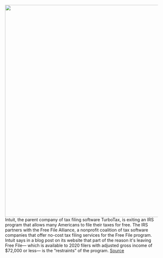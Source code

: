<img src='https://cdn.vox-cdn.com/thumbor/7f5CmkvCdF-6pd20s6GZYTSdVlc=/0x0:3500x2333/1200x800/filters:focal(1470x887:2030x1447)/cdn.vox-cdn.com/uploads/chorus_image/image/69595912/138903641.0.jpg' width='700px' /><br/>
Intuit, the parent company of tax filing software TurboTax, is exiting an IRS program that allows many Americans to file their taxes for free. The IRS partners with the Free File Alliance, a nonprofit coalition of tax software companies that offer no-cost tax filing services for the Free File program. Intuit says in a blog post on its website that part of the reason it's leaving Free File— which is available to 2020 filers with adjusted gross income of $72,000 or less— is the “restraints” of the program.
<a href='https://www.theverge.com/2021/7/17/22581587/turbotax-parent-company-intuit-opts-out-irs-free-file-program'> Source <a/>